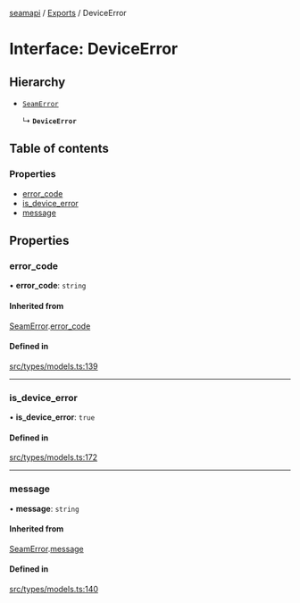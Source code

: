 [seamapi](../README.md) / [Exports](../modules.md) / DeviceError

# Interface: DeviceError

## Hierarchy

- [`SeamError`](SeamError.md)

  ↳ **`DeviceError`**

## Table of contents

### Properties

- [error\_code](DeviceError.md#error_code)
- [is\_device\_error](DeviceError.md#is_device_error)
- [message](DeviceError.md#message)

## Properties

### error\_code

• **error\_code**: `string`

#### Inherited from

[SeamError](SeamError.md).[error_code](SeamError.md#error_code)

#### Defined in

[src/types/models.ts:139](https://github.com/seamapi/javascript/blob/main/src/types/models.ts#L139)

___

### is\_device\_error

• **is\_device\_error**: ``true``

#### Defined in

[src/types/models.ts:172](https://github.com/seamapi/javascript/blob/main/src/types/models.ts#L172)

___

### message

• **message**: `string`

#### Inherited from

[SeamError](SeamError.md).[message](SeamError.md#message)

#### Defined in

[src/types/models.ts:140](https://github.com/seamapi/javascript/blob/main/src/types/models.ts#L140)

